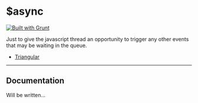 $async
======

[![Built with Grunt](https://cdn.gruntjs.com/builtwith.png)](http://gruntjs.com/)

Just to give the javascript thread an opportunity to trigger any other events that may be waiting in the queue.

* [Triangular](http://triangular.io)

***

Documentation
-------------

Will be written...

